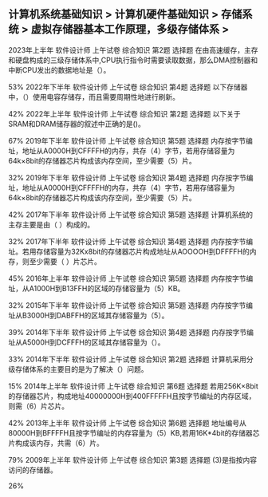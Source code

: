 ## 计算机系统基础知识 > 计算机硬件基础知识 > 存储系统 > 虚拟存储器基本工作原理，多级存储体系 > 

 2023年上半年
   软件设计师
   上午试卷 综合知识	第2题
选择题	
在由高速缓存，主存和硬盘构成的三级存储体系中,CPU执行指令时需要读取数据，那么DMA控制器和中断CPU发出的数据地址是（）。

53%
   2022年下半年
   软件设计师
   上午试卷 综合知识	第4题
选择题	
以下存储器中，（）使用电容存储存，而且需要周期性地进行刷新。

42%
   2022年上半年
   软件设计师
   上午试卷 综合知识	第2题
选择题	
以下关于SRAM和DRAM储存器的叙述中正确的是()。

67%
   2019年下半年
   软件设计师
   上午试卷 综合知识	第5题
选择题	
内存按字节编址，地址从A0000H到CFFFFH的内存，共存（4）字节，若用存储容量为64k×8bit的存储器芯片构成该内存空间，至少需要（5）片。

32%
   2019年下半年
   软件设计师
   上午试卷 综合知识	第4题
选择题	
内存按字节编址，地址从A0000H到CFFFFH的内存，共存（4）字节，若用存储容量为64k×8bit的存储器芯片构成该内存空间，至少需要（5）片。

42%
   2017年下半年
   软件设计师
   上午试卷 综合知识	第5题
选择题	
计算机系统的主存主要是由（ ）构成的。

32%
   2017年下半年
   软件设计师
   上午试卷 综合知识	第4题
选择题	
内存按字节编址。若用存储容量为32Kx8bit的存储器芯片构成地址从AOOOOH到DFFFFH的内存，则至少需要（ ）片芯片。

45%
   2016年上半年
   软件设计师
   上午试卷 综合知识	第5题
选择题	
内存按字节编址，从A1000H到B13FFH的区域的存储容量为（5）KB。

32%
   2015年下半年
   软件设计师
   上午试卷 综合知识	第5题
选择题	
内存按字节编址从B3000H到DABFFH的区域其存储容量为（5）。

39%
   2014年下半年
   软件设计师
   上午试卷 综合知识	第4题
选择题	
内存按字节编址从A5000H到DCFFFH的区域其存储容量为（）。

33%
   2014年下半年
   软件设计师
   上午试卷 综合知识	第2题
选择题	
计算机采用分级存储体系的主要目的是为了解决（）问题。

15%
   2014年上半年
   软件设计师
   上午试卷 综合知识	第6题
选择题	
若用256K×8bit的存储器芯片，构成地址40000000H到400FFFFFH且按字节编址的内存区域，则需（6）片芯片。

42%
   2013年上半年
   软件设计师
   上午试卷 综合知识	第6题
选择题	
地址编号从80000H到BFFFFH且按字节编址的内存容量为（5）KB,若用16K*4bit的存储器芯片构成该内存，共需（6）片。

79%
   2009年上半年
   软件设计师
   上午试卷 综合知识	第3题
选择题	
(3)是指按内容访问的存储器。

26%